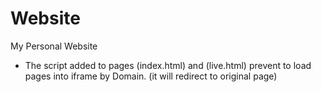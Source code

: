 # Website
My Personal Website
* The script added to pages (index.html) and (live.html) prevent to load pages into iframe by Domain. (it will redirect to original page)
